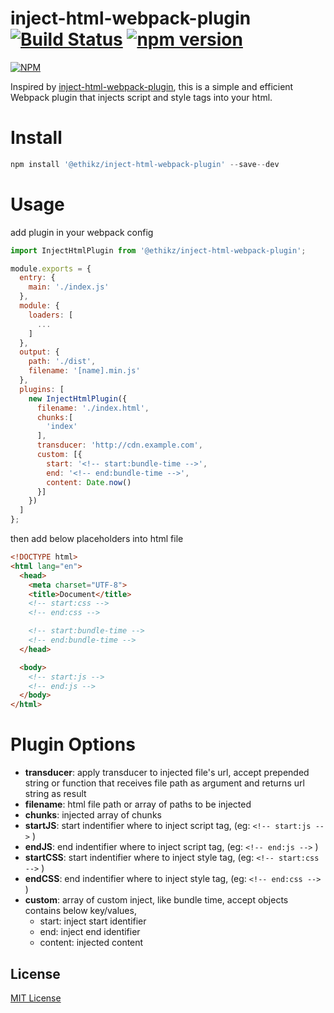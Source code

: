 inject-html-webpack-plugin [![Build Status](https://travis-ci.org/ethikz/inject-html-webpack-plugin.svg?branch=master)](https://travis-ci.org/ethikz/inject-html-webpack-plugin) [![npm version](https://badge.fury.io/js/%40ethikz%2Finject-html-webpack-plugin.svg)](https://badge.fury.io/js/%40ethikz%2Finject-html-webpack-plugin)
===
[![NPM](https://nodei.co/npm/@ethikz/inject-html-webpack-plugin.png?compact=true)](https://nodei.co/npm/@ethikz/inject-html-webpack-plugin/)

Inspired by [inject-html-webpack-plugin](https://github.com/ali322/inject-html-webpack-plugin), this is a simple and efficient Webpack plugin that injects script and style tags into your html.

Install
===

```javascript
npm install '@ethikz/inject-html-webpack-plugin' --save--dev
```

Usage
===

add plugin in your webpack config

```javascript
import InjectHtmlPlugin from '@ethikz/inject-html-webpack-plugin';

module.exports = {
  entry: {
    main: './index.js'
  },
  module: {
    loaders: [
      ...
    ]
  },
  output: {
    path: './dist',
    filename: '[name].min.js'
  },
  plugins: [
    new InjectHtmlPlugin({
      filename: './index.html',
      chunks:[
        'index'
      ],
      transducer: 'http://cdn.example.com',
      custom: [{
        start: '<!-- start:bundle-time -->',
        end: '<!-- end:bundle-time -->',
        content: Date.now()
      }]
    })
  ]
};
```

then add below placeholders into html file

```html
<!DOCTYPE html>
<html lang="en">
  <head>
    <meta charset="UTF-8">
    <title>Document</title>
    <!-- start:css -->
    <!-- end:css -->

    <!-- start:bundle-time -->
    <!-- end:bundle-time -->
  </head>

  <body>
    <!-- start:js -->
    <!-- end:js -->
  </body>
</html>
```

Plugin Options
===

- **transducer**: apply transducer to injected file's url, accept prepended string or function that receives file path as argument and returns url string as result
- **filename**: html file path or array of paths to be injected
- **chunks**: injected array of chunks
- **startJS**: start indentifier where to inject script tag, (eg: `<!-- start:js -->` )
- **endJS**: end indentifier where to inject script tag, (eg: `<!-- end:js -->` )
- **startCSS**: start indentifier where to inject style tag, (eg: `<!-- start:css -->` )
- **endCSS**: end indentifier where to inject style tag, (eg: `<!-- end:css -->` )
- **custom**: array of custom inject, like bundle time, accept objects contains below key/values,
    + start: inject start identifier
    + end: inject end identifier
    + content: injected content

## License

[MIT License](http://en.wikipedia.org/wiki/MIT_License)
